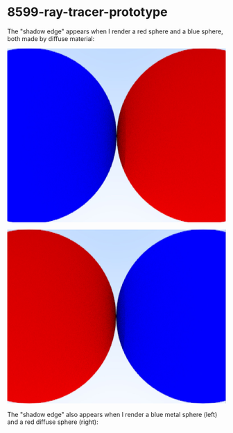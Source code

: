 # 8599-ray-tracer-prototype

The "shadow edge" appears when I render a red sphere and a blue sphere, both made by diffuse material:

<img src="https://github.com/IQ404/8599-ray-tracer-prototype/blob/main/Sample%20Images/BlueRed.jpg" width="600" height="400"></a>

<img src="https://github.com/IQ404/8599-ray-tracer-prototype/blob/main/Sample%20Images/RedBlue.jpg" width="600" height="400"></a>

The "shadow edge" also appears when I render a blue metal sphere (left) and a red diffuse sphere (right):
